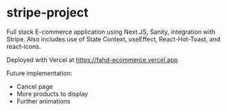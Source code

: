 # stripe-project

Full stack E-commerce application using Next.JS, Sanity, integration with Stripe. Also includes use of State Context, useEffect, React-Hot-Toast, and react-icons.  

Deployed with Vercel at https://fahd-ecommerce.vercel.app


Future implementation: 
- Cancel page
- More products to display
- Further animations

